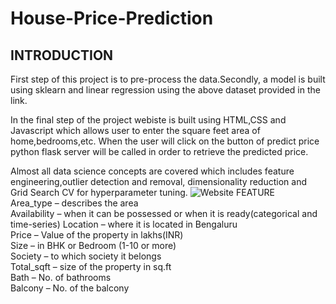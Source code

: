 # House-Price-Prediction
## INTRODUCTION
First step of this project is to pre-process the data.Secondly, a model is built using sklearn and linear regression using the above dataset provided in the link.

In the final step of the project webiste is built using HTML,CSS and Javascript which allows user to enter the square feet area of home,bedrooms,etc. When the user will click on the button of predict price python flask server will be called in order to retrieve the predicted price.

Almost all data science concepts are covered which includes feature engineering,outlier detection and removal, dimensionality reduction and Grid Search CV for hyperparameter tuning.
![Website](https://user-images.githubusercontent.com/83052989/117424737-bc301400-af3f-11eb-90a4-00dfcfc7d1d0.jpg)
FEATURE                                                                                                   
Area_type – describes the area                                                                             
Availability – when it can be possessed or when it is ready(categorical and time-series)
Location – where it is located in Bengaluru                                                               
Price – Value of the property in lakhs(INR)                                                               
Size – in BHK or Bedroom (1-10 or more)                                                                   
Society – to which society it belongs                                                                     
Total_sqft – size of the property in sq.ft                                                                 
Bath – No. of bathrooms                                                                                   
Balcony – No. of the balcony



